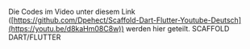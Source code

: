 Die Codes im Video unter diesem Link ([https://github.com/Dpehect/Scaffold-Dart-Flutter-Youtube-Deutsch](https://youtu.be/d8kaHm08C8w)) werden hier geteilt.
SCAFFOLD DART/FLUTTER
